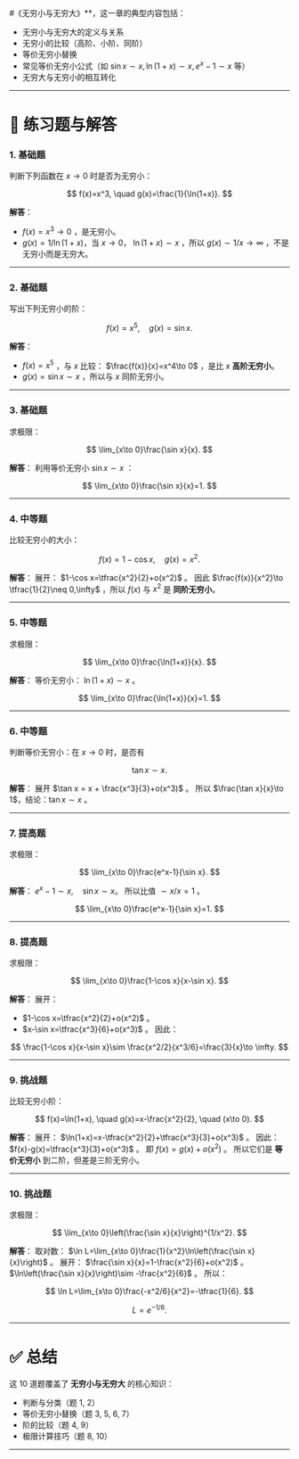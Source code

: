 #《无穷小与无穷大》**，这一章的典型内容包括：

* 无穷小与无穷大的定义与关系
* 无穷小的比较（高阶、小阶、同阶）
* 等价无穷小替换
* 常见等价无穷小公式（如 $\sin x \sim x, \ln(1+x)\sim x, e^x-1\sim x$ 等）
* 无穷大与无穷小的相互转化

---

# 📘 练习题与解答

### 1. 基础题

判断下列函数在 $x \to 0$ 时是否为无穷小：

$$
f(x)=x^3, \quad g(x)=\frac{1}{\ln(1+x)}.
$$

**解答**：

* $f(x)=x^3 \to 0$ ，是无穷小。
* $g(x)=1/\ln(1+x)$，当 $x\to 0$， $\ln(1+x)\sim x$ ，所以 $g(x)\sim 1/x \to \infty$ ，不是无穷小而是无穷大。

---

### 2. 基础题

写出下列无穷小的阶：

$$
f(x)=x^5,\quad g(x)=\sin x.
$$

**解答**：

* $f(x)=x^5$ ，与 $x$ 比较： $\frac{f(x)}{x}=x^4\to 0$ ，是比 $x$ **高阶无穷小**。
* $g(x)=\sin x\sim x$ ，所以与 $x$ 同阶无穷小。

---

### 3. 基础题

求极限：

$$
\lim_{x\to 0}\frac{\sin x}{x}.
$$

**解答**：
利用等价无穷小 $\sin x \sim x$ ：

$$
\lim_{x\to 0}\frac{\sin x}{x}=1.
$$

---

### 4. 中等题

比较无穷小的大小：

$$
f(x)=1-\cos x, \quad g(x)=x^2.
$$

**解答**：
展开： $1-\cos x=\tfrac{x^2}{2}+o(x^2)$ 。
因此 $\frac{f(x)}{x^2}\to \tfrac{1}{2}\neq 0,\infty$ ，所以 $f(x)$ 与 $x^2$ 是 **同阶无穷小**。

---

### 5. 中等题

求极限：

$$
\lim_{x\to 0}\frac{\ln(1+x)}{x}.
$$

**解答**：
等价无穷小： $\ln(1+x)\sim x$ 。

$$
\lim_{x\to 0}\frac{\ln(1+x)}{x}=1.
$$

---

### 6. 中等题

判断等价无穷小：在 $x \to 0$ 时，是否有

$$
\tan x \sim x.
$$

**解答**：
展开 $\tan x = x + \frac{x^3}{3}+o(x^3)$ 。
所以 $\frac{\tan x}{x}\to 1$，结论：$\tan x \sim x$ 。

---

### 7. 提高题

求极限：

$$
\lim_{x\to 0}\frac{e^x-1}{\sin x}.
$$

**解答**：
$e^x-1 \sim x,\quad \sin x \sim x$。
所以比值 $\sim x/x=1$ 。

$$
\lim_{x\to 0}\frac{e^x-1}{\sin x}=1.
$$

---

### 8. 提高题

求极限：

$$
\lim_{x\to 0}\frac{1-\cos x}{x-\sin x}.
$$

**解答**：
展开：

* $1-\cos x=\tfrac{x^2}{2}+o(x^2)$ 。
* $x-\sin x=\tfrac{x^3}{6}+o(x^3)$ 。
  因此：

$$
\frac{1-\cos x}{x-\sin x}\sim \frac{x^2/2}{x^3/6}=\frac{3}{x}\to \infty.
$$

---

### 9. 挑战题

比较无穷小阶：

$$
f(x)=\ln(1+x), \quad g(x)=x-\frac{x^2}{2}, \quad (x\to 0).
$$

**解答**：
展开： $\ln(1+x)=x-\tfrac{x^2}{2}+\tfrac{x^3}{3}+o(x^3)$ 。
因此： $f(x)-g(x)=\tfrac{x^3}{3}+o(x^3)$ 。
即 $f(x)=g(x)+o(x^2)$ 。
所以它们是 **等价无穷小** 到二阶，但差是三阶无穷小。

---

### 10. 挑战题

求极限：

$$
\lim_{x\to 0}\left(\frac{\sin x}{x}\right)^{1/x^2}.
$$

**解答**：
取对数：
$\ln L=\lim_{x\to 0}\frac{1}{x^2}\ln\left(\frac{\sin x}{x}\right)$ 。
展开： $\frac{\sin x}{x}=1-\frac{x^2}{6}+o(x^2)$ 。
$\ln\left(\frac{\sin x}{x}\right)\sim -\frac{x^2}{6}$ 。
所以：

$$
\ln L=\lim_{x\to 0}\frac{-x^2/6}{x^2}=-\tfrac{1}{6}.
$$

$$
L=e^{-1/6}.
$$

---

# ✅ 总结

这 10 道题覆盖了 **无穷小与无穷大** 的核心知识：

* 判断与分类（题 1, 2）
* 等价无穷小替换（题 3, 5, 6, 7）
* 阶的比较（题 4, 9）
* 极限计算技巧（题 8, 10）

---

